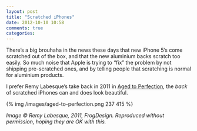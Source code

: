```yaml
---
layout: post
title: "Scratched iPhones"
date: 2012-10-10 10:58
comments: true
categories: 
---
```


There’s a big brouhaha in the news these days that new iPhone 5’s come scratched out of the box, and that the new aluminium backs scratch too easily. So much noise that Apple is trying to “fix” the problem by not shipping pre-scratched ones, and by telling people that scratching is normal for aluminium products.

I prefer Remy Labesque’s take back in 2011 in [Aged to Perfection](http://designmind.frogdesign.com/blog/aged-to-perfection.html), the *back* of scratched iPhones can and does look beautiful.

{% img /images/aged-to-perfection.png 237 415 %}

*Image &copy; Remy Labesque, 2011, FrogDesign. Reproduced without permission, hoping they are OK with this.*
